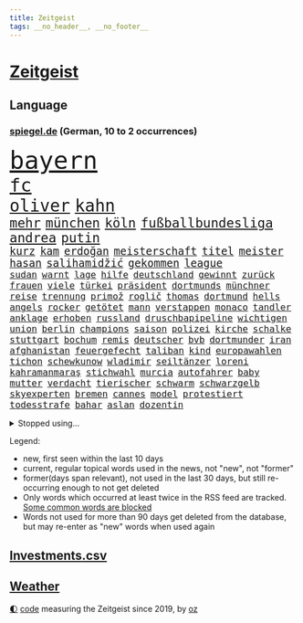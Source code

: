 ```yaml
---
title: Zeitgeist
tags: __no_header__, __no_footer__
---
```


# [Zeitgeist](https://oliz.io/zeitgeist/)

## Language

<h3><a href="https://www.spiegel.de" target="_blank">spiegel.de</a> (German, 10 to 2 occurrences)</h3>
<p style="font-family:monospace">
<span style="font-size:32pt"><a href="news_links.html#bayern" class="current">bayern</a></span>
<br>
<span style="font-size:24pt"><a href="news_links.html#fc" class="current">fc</a></span>
<br>
<span style="font-size:22pt"><a href="news_links.html#oliver" class="current">oliver</a></span>
<span style="font-size:22pt"><a href="news_links.html#kahn" class="current">kahn</a></span>
<br>
<span style="font-size:17pt"><a href="news_links.html#mehr" class="current">mehr</a></span>
<span style="font-size:17pt"><a href="news_links.html#münchen" class="current">münchen</a></span>
<span style="font-size:17pt"><a href="news_links.html#köln" class="current">köln</a></span>
<span style="font-size:17pt"><a href="news_links.html#fußballbundesliga" class="current">fußballbundesliga</a></span>
<span style="font-size:17pt"><a href="news_links.html#andrea" class="current">andrea</a></span>
<span style="font-size:17pt"><a href="news_links.html#putin" class="current">putin</a></span>
<br>
<span style="font-size:14pt"><a href="news_links.html#kurz" class="current">kurz</a></span>
<span style="font-size:14pt"><a href="news_links.html#kam" class="current">kam</a></span>
<span style="font-size:14pt"><a href="news_links.html#erdoğan" class="current">erdoğan</a></span>
<span style="font-size:14pt"><a href="news_links.html#meisterschaft" class="current">meisterschaft</a></span>
<span style="font-size:14pt"><a href="news_links.html#titel" class="current">titel</a></span>
<span style="font-size:14pt"><a href="news_links.html#meister" class="current">meister</a></span>
<span style="font-size:14pt"><a href="news_links.html#hasan" class="current">hasan</a></span>
<span style="font-size:14pt"><a href="news_links.html#salihamidžić" class="current">salihamidžić</a></span>
<span style="font-size:14pt"><a href="news_links.html#gekommen" class="current">gekommen</a></span>
<span style="font-size:14pt"><a href="news_links.html#league" class="current">league</a></span>
<br>
<span style="font-size:12pt"><a href="news_links.html#sudan" class="current">sudan</a></span>
<span style="font-size:12pt"><a href="news_links.html#warnt" class="current">warnt</a></span>
<span style="font-size:12pt"><a href="news_links.html#lage" class="current">lage</a></span>
<span style="font-size:12pt"><a href="news_links.html#hilfe" class="current">hilfe</a></span>
<span style="font-size:12pt"><a href="news_links.html#deutschland" class="current">deutschland</a></span>
<span style="font-size:12pt"><a href="news_links.html#gewinnt" class="current">gewinnt</a></span>
<span style="font-size:12pt"><a href="news_links.html#zurück" class="current">zurück</a></span>
<span style="font-size:12pt"><a href="news_links.html#frauen" class="current">frauen</a></span>
<span style="font-size:12pt"><a href="news_links.html#viele" class="current">viele</a></span>
<span style="font-size:12pt"><a href="news_links.html#türkei" class="current">türkei</a></span>
<span style="font-size:12pt"><a href="news_links.html#präsident" class="current">präsident</a></span>
<span style="font-size:12pt"><a href="news_links.html#dortmunds" class="current">dortmunds</a></span>
<span style="font-size:12pt"><a href="news_links.html#münchner" class="current">münchner</a></span>
<span style="font-size:12pt"><a href="news_links.html#reise" class="current">reise</a></span>
<span style="font-size:12pt"><a href="news_links.html#trennung" class="current">trennung</a></span>
<span style="font-size:12pt"><a href="news_links.html#primož" class="new">primož</a></span>
<span style="font-size:12pt"><a href="news_links.html#roglič" class="new">roglič</a></span>
<span style="font-size:12pt"><a href="news_links.html#thomas" class="current">thomas</a></span>
<span style="font-size:12pt"><a href="news_links.html#dortmund" class="current">dortmund</a></span>
<span style="font-size:12pt"><a href="news_links.html#hells" class="new">hells</a></span>
<span style="font-size:12pt"><a href="news_links.html#angels" class="new">angels</a></span>
<span style="font-size:12pt"><a href="news_links.html#rocker" class="new">rocker</a></span>
<span style="font-size:12pt"><a href="news_links.html#getötet" class="current">getötet</a></span>
<span style="font-size:12pt"><a href="news_links.html#mann" class="current">mann</a></span>
<span style="font-size:12pt"><a href="news_links.html#verstappen" class="current">verstappen</a></span>
<span style="font-size:12pt"><a href="news_links.html#monaco" class="new">monaco</a></span>
<span style="font-size:12pt"><a href="news_links.html#tandler" class="new">tandler</a></span>
<span style="font-size:12pt"><a href="news_links.html#anklage" class="current">anklage</a></span>
<span style="font-size:12pt"><a href="news_links.html#erhoben" class="current">erhoben</a></span>
<span style="font-size:12pt"><a href="news_links.html#russland" class="current">russland</a></span>
<span style="font-size:12pt"><a href="news_links.html#druschbapipeline" class="new">druschbapipeline</a></span>
<span style="font-size:12pt"><a href="news_links.html#wichtigen" class="current">wichtigen</a></span>
<span style="font-size:12pt"><a href="news_links.html#union" class="current">union</a></span>
<span style="font-size:12pt"><a href="news_links.html#berlin" class="current">berlin</a></span>
<span style="font-size:12pt"><a href="news_links.html#champions" class="current">champions</a></span>
<span style="font-size:12pt"><a href="news_links.html#saison" class="current">saison</a></span>
<span style="font-size:12pt"><a href="news_links.html#polizei" class="current">polizei</a></span>
<span style="font-size:12pt"><a href="news_links.html#kirche" class="current">kirche</a></span>
<span style="font-size:12pt"><a href="news_links.html#schalke" class="current">schalke</a></span>
<span style="font-size:12pt"><a href="news_links.html#stuttgart" class="current">stuttgart</a></span>
<span style="font-size:12pt"><a href="news_links.html#bochum" class="current">bochum</a></span>
<span style="font-size:12pt"><a href="news_links.html#remis" class="current">remis</a></span>
<span style="font-size:12pt"><a href="news_links.html#deutscher" class="current">deutscher</a></span>
<span style="font-size:12pt"><a href="news_links.html#bvb" class="current">bvb</a></span>
<span style="font-size:12pt"><a href="news_links.html#dortmunder" class="current">dortmunder</a></span>
<span style="font-size:12pt"><a href="news_links.html#iran" class="current">iran</a></span>
<span style="font-size:12pt"><a href="news_links.html#afghanistan" class="current">afghanistan</a></span>
<span style="font-size:12pt"><a href="news_links.html#feuergefecht" class="new">feuergefecht</a></span>
<span style="font-size:12pt"><a href="news_links.html#taliban" class="current">taliban</a></span>
<span style="font-size:12pt"><a href="news_links.html#kind" class="current">kind</a></span>
<span style="font-size:12pt"><a href="news_links.html#europawahlen" class="new">europawahlen</a></span>
<span style="font-size:12pt"><a href="news_links.html#tichon" class="new">tichon</a></span>
<span style="font-size:12pt"><a href="news_links.html#schewkunow" class="new">schewkunow</a></span>
<span style="font-size:12pt"><a href="news_links.html#wladimir" class="current">wladimir</a></span>
<span style="font-size:12pt"><a href="news_links.html#seiltänzer" class="new">seiltänzer</a></span>
<span style="font-size:12pt"><a href="news_links.html#loreni" class="new">loreni</a></span>
<span style="font-size:12pt"><a href="news_links.html#kahramanmaraş" class="new">kahramanmaraş</a></span>
<span style="font-size:12pt"><a href="news_links.html#stichwahl" class="current">stichwahl</a></span>
<span style="font-size:12pt"><a href="news_links.html#murcia" class="new">murcia</a></span>
<span style="font-size:12pt"><a href="news_links.html#autofahrer" class="current">autofahrer</a></span>
<span style="font-size:12pt"><a href="news_links.html#baby" class="current">baby</a></span>
<span style="font-size:12pt"><a href="news_links.html#mutter" class="current">mutter</a></span>
<span style="font-size:12pt"><a href="news_links.html#verdacht" class="current">verdacht</a></span>
<span style="font-size:12pt"><a href="news_links.html#tierischer" class="new">tierischer</a></span>
<span style="font-size:12pt"><a href="news_links.html#schwarm" class="current">schwarm</a></span>
<span style="font-size:12pt"><a href="news_links.html#schwarzgelb" class="new">schwarzgelb</a></span>
<span style="font-size:12pt"><a href="news_links.html#skyexperten" class="new">skyexperten</a></span>
<span style="font-size:12pt"><a href="news_links.html#bremen" class="current">bremen</a></span>
<span style="font-size:12pt"><a href="news_links.html#cannes" class="current">cannes</a></span>
<span style="font-size:12pt"><a href="news_links.html#model" class="new">model</a></span>
<span style="font-size:12pt"><a href="news_links.html#protestiert" class="current">protestiert</a></span>
<span style="font-size:12pt"><a href="news_links.html#todesstrafe" class="current">todesstrafe</a></span>
<span style="font-size:12pt"><a href="news_links.html#bahar" class="new">bahar</a></span>
<span style="font-size:12pt"><a href="news_links.html#aslan" class="new">aslan</a></span>
<span style="font-size:12pt"><a href="news_links.html#dozentin" class="new">dozentin</a></span>
</p>
<details>
<summary>Stopped using...</summary>
<p class="former" style="font-size:12pt">
arbeitsplatz(947) beobachten(946) coronavirus(946) gerüchte(946) persönliche(946) phase(946) reiche(946) dauerhaft(945) chelsea(944) ehemaligen(944) freiheitsstrafe(944) paare(944) zuversicht(944) ausnahmezustand(943) frank(943) nahverkehr(943) aussicht(942) christoph(942) entdeckte(942) fort(942) vorsitzende(942) investoren(941) maßnahme(941) nahmen(941) 2018(940) altes(940) amtszeit(940) beobachtet(940) bus(940) hinterher(940) scheidet(940) september(940) staatschef(940) 21(939) alternativen(939) attentat(939) brauchte(939) erfahrungen(939) gemeinde(939) infiziert(939) innenminister(939) mario(939) nordsee(939) polens(939) spott(939) standen(939) streicht(939) coronakrise(938) einzelnen(938) kennen(938) litauen(938) negativ(938) netflix(938) prominente(938) richten(938) teslachef(938) wehren(938) übergeben(938) tötung(937) verlierer(937) version(937) wirken(937) aufnahme(936) belasten(936) dezember(936) höher(936) langer(936) villa(936) davor(935) gebraucht(935) woher(935) anbieten(934) bestraft(934) design(934) hingegen(934) lüge(934) schlimmsten(934) sperrt(934) springt(934) ursachen(934) vermutet(934) verschwand(934) dürfe(933) erinnern(933) verspielt(933) ermittlern(932) oppositionelle(931) trainiert(931) bande(930) bewährungsstrafe(930) käufer(930) stammt(930) 1000(929) entscheidend(929) lernt(929) amerikanischen(928) tatverdächtigen(928) jüngere(927) verteidigen(927) 1500(925) gold(924) kabul(923) mecklenburgvorpommern(923) olympische(923) änderungen(923) bundesgerichtshof(922) impfungen(922) aufhalten(921) einschätzung(921) erwachsenen(920) einiger(918) erstochen(916) präsenz(915) rechtsstreit(915) halbe(914) politikerin(914) trug(914) bangen(912) engpässe(912) fortsetzung(912) wirbel(912) folter(908) tisch(908) unterschrieben(908) kandidatur(907) kassieren(906) georg(905) kapitel(904) dutzend(902) rutschte(901) identität(900) thüringer(900) günther(898) geblieben(897) gewarnt(897) ära(894) kanadas(892) nächstes(890) daheim(885) marine(880) rache(880) mängel(879) blinken(876) zusätzliche(875) gewinne(839) 95(833) währung(833) autobauer(827) gezielt(819) finanziellen(797) medaille(795) athen(781) angebote(764) rumänien(761) kubicki(748) höchster(747) interessen(745) fußballnationalmannschaft(738) trost(734) holz(733) genossen(711) videoaufnahmen(699) knochen(688) sergej(681) traditionelle(680) auswärtige(677) partnerschaft(672) britisches(666) kalte(666) landsleute(651) technischen(649) beliebte(645) karrierecoach(644) inszenieren(642) ali(630) günstiges(630) funktionen(625) 400000(623) anlage(617) bombe(616) ausfälle(610) mike(610) zorn(606) eindeutig(604) irritiert(600) wachsende(600) gleichen(599) fehlender(597) kursieren(585) gestiegenen(577) verschlechtert(573) verständigt(572) hendrik(569) halbes(566) aktivitäten(560) weißer(556) verteidiger(554) überrollt(549) baldwin(547) oberlandesgericht(546) trip(538) geringer(530) aktivistinnen(527) außenministerium(519) verschiedenen(515) ärztin(514) buschmann(505) eukommissionschefin(502) transport(496) weltbekannt(494) neuwagen(489) systematisch(486) zusammenhalt(485) 2002(478) euch(468) wagt(467) fremd(463) einheiten(462) luftfahrt(462) überraschungen(457) 62(456) heißen(455) marc(451) zurecht(450) 17jährige(447) behauptete(447) betreibt(445) verübt(438) ausgeweitet(437) pornos(436) fluss(435) schildern(434) zugenommen(433) profitierte(428) sperre(425) stoff(422) dieter(420) marathon(416) kriegsverbrechen(414) mariupol(413) gefangenschaft(412) einrichtung(408) staatsbürgerschaft(408) andrej(405) raser(400) geheiratet(396) ansturm(395) energiekonzerne(395) öffentlicher(395) handys(394) 24jährige(386) humor(386) reguläre(377) abgetrieben(375) zentrale(374) niedergeschlagen(362) szenario(362) alec(361) abgeschaltet(360) airport(360) franzosen(360) verfassungswidrig(359) falscher(357) mobbing(357) erleichtert(356) 1200(355) ran(353) angeschlagenen(351) ausgebaut(351) zunahme(351) grünenpolitikerin(350) beatles(349) diejenigen(348) fire(347) riesigen(347) bgh(346) chinesischer(346) bedarf(343) besseren(340) exmann(338) paderborn(338) dfbpokals(334) inmitten(328) gegenwart(327) fahrgäste(326) tagsüber(325) turbulenzen(325) gleichberechtigung(324) missbrauchsvorwürfe(324) justizminister(323) brasilianischen(322) möbel(320) baum(314) beute(311) zusagen(311) beteuert(310) verteilen(310) jemals(309) würdigen(305) einleiten(304) kilo(304) weltraum(304) ausgewertet(303) franziska(303) giffey(303) pochen(303) umfang(302) teuersten(301) verkehrsministerium(301) wiedersehen(301) folgten(299) festgenommene(297) streikt(295) trendwende(293) mächtigste(292) schottlands(291) japanischer(289) danke(286) glänzte(285) offenlegen(285) notruf(283) protestbewegung(280) moderator(279) zugverkehr(279) erzürnt(277) gefüllt(277) auszusetzen(274) diktatur(271) extremisten(271) beseitigt(269) flüssen(268) entkommen(267) selbstbewusstsein(267) verabschiedete(267) stärkung(266) garantiert(265) andauernden(261) schach(261) heikle(260) lebenslange(260) wählte(260) alex(259) klappen(257) biografie(256) gefährdung(256) sicherer(256) banden(253) belastungen(251) chefredakteurin(251) umgebung(251) archäologen(250) farben(247) 45jährige(246) benko(245) preisgekrönte(243) verbündeter(242) kontroverse(241) engen(240) unabhängigen(238) fortschritt(236) sechsten(235) abermals(234) wüste(233) kranke(232) schottische(231) unbestimmte(231) verbringen(231) juristische(230) aufruhr(229) befreiten(228) kollegin(225) kompliziert(225) begegnung(224) entschlossenheit(224) klimaaktivistin(224) psychologin(224) rechtlichen(224) verstorbene(224) ehrung(222) lahmzulegen(222) buffalo(221) haustier(221) immobilienkonzern(221) steven(220) treibhausgase(220) co₂ausstoß(218) königshauses(218) penibel(217) schöne(216) abwesenheit(214) verhelfen(213) erzeugerpreise(212) spaltet(212) bätzing(211) enormen(211) nebel(210) forscherinnen(209) bischof(208) bischofskonferenz(208) gräueltaten(208) sparkurs(208) übergewicht(207) traditionell(205) gefangenen(204) rechtfertigt(204) autohersteller(201) erben(201) mats(200) carter(199) füllkrug(199) niclas(199) rust(199) nflprofi(197) halyna(196) hutchins(196) kamerafrau(196) teenagerin(196) beschweren(195) entführt(195) alaska(193) neuheiten(193) schwarzer(193) klimaminister(192) katholischer(191) umbruch(190) gestohlenen(189) harrt(189) gefälscht(188) hotspur(187) luftangriffe(187) sämtliche(186) obst(184) befragung(183) general(183) genuss(183) schlusslicht(183) beratung(182) loben(182) prangert(182) staatsoper(182) amerikanerin(181) cannabislegalisierung(181) husten(180) journalistenverband(180) spdvorsitzende(180) ausverkauft(179) feuerte(179) jets(179) volkswirtschaft(179) krankenhausreform(178) südafrikas(178) inhalten(177) verbannen(177) blockaden(176) nüchtern(176) aktionäre(175) japanisches(175) 4(173) schmeißt(171) ausharren(170) comedian(170) finanzaufsicht(170) renner(170) usrepräsentantenhaus(170) wurm(170) autofahrerin(168) techkonzerne(168) benedikt(167) düpiert(167) miles(167) stimmten(167) uskongress(167) bertelsmann(165) gefallenen(165) lanz(165) verschicken(165) zew(165) arbeiterklasse(164) murdoch(164) verdoppeln(164) frische(163) deutschlandfunk(162) rennens(161) bemängeln(160) roland(160) ungehorsam(160) überwacht(160) euphorie(159) umstrittensten(159) wagnergruppe(159) echter(158) handlungen(158) hsvprofi(158) lieder(158) stereotype(158) vušković(158) bundesverdienstkreuz(157) männlich(157) bestellen(156) bafin(155) gipfeltreffen(155) groko(155) bahnverkehr(154) goldenen(154) enthüllungen(153) geldhaus(152) einschaltquoten(151) gesetzliche(151) herben(151) labor(151) leeren(151) regierende(151) servieren(151) usmilitärs(151) vorkommen(151) sportgeschichte(150) vorverkauf(150) eingerichtet(149) geschwiegen(149) zunehmende(149) dunkelheit(148) mittelständler(148) usjournalist(148) warnstreik(148) elternzeit(147) palast(147) verbrennungen(147) aggressiver(146) besitzen(146) einsatzkräften(146) internationalem(145) weltmeisterschaften(145) totale(144) unterbrechen(144) mehrheitlich(143) schwimmbädern(143) gewässern(142) workation(142) abgewiesen(141) dritter(141) parkplatz(141) stürmen(141) ussanktionen(141) plötzlichen(140) umkämpft(140) bundesrechnungshof(139) reformieren(139) geschätzt(138) entsendung(137) sehnen(137) 70000(136) republikanerin(136) vätern(136) faschisten(135) gefälschten(135) krisengebieten(135) philadelphia(134) gebet(133) prangern(133) streamingdienst(133) unglaublich(133) abbott(132) quote(132) axelspringerverlag(131) mitgliedschaft(131) praxis(131) verkehrspolitik(131) aufholjagden(130) festivals(130) klüger(130) vorherige(130) überfüllt(129) solcher(128) ziviler(128) nachthimmel(127) besonderer(126) sportjournalist(126) verdreifacht(125) entschädigen(124) volkspartei(124) exchef(123) luftverschmutzung(123) dieb(122) hai(122) hinkt(122) tiefgarage(122) verlassene(122) ludwigshafen(121) täglichen(121) ausstand(120) gehindert(120) parteiausschluss(120) 69(119) flugabwehrsystem(119) niederschlag(119) satellitenbild(119) schliche(119) zufällig(119) einmarsch(118) kriegsschiffe(118) versinken(118) 31jährige(117) ersatzfreiheitsstrafen(117) mandat(117) oldtimer(117) berufungsverfahren(115) meditation(115) sechsmal(115) verfolger(114) baubranche(113) leichnam(113) lieferanten(113) abgesichert(112) fortan(112) krakau(112) lebenslauf(112) newcastle(112) pendler(112) initiative(111) mitgerissen(111) rettungswagen(111) desinteresse(110) franco(110) gesammelt(110) miete(110) minderjährigen(110) anhörung(108) stoppten(108) unosicherheitsrat(108) heimatland(107) kräften(107) beschwört(106) handballer(106) neujahrstag(106) reserve(106) verleumdung(106) veröffentlichten(106) wände(106) ampelbündnis(105) bills(105) bänke(105) damar(105) hamlin(105) herzstillstand(105) befehl(104) bildungsungerechtigkeit(104) notaufnahmen(104) rast(104) ausdruck(103) sozialer(103) wikipedia(103) aufgebrochen(102) gemessen(102) vertreiben(102) nachhaltigen(101) rettungsdienst(101) schneepflug(101) wiederholte(101) eigentum(100) elena(100) islamistischen(100) komplizierte(100) teich(99) verdienten(99) burkina(98) faso(98) bohlen(97) moralischen(97) gewicht(96) verbindliche(96) abwanderung(95) annehmen(95) jubiläum(95) losgegangen(95) ramstein(95) gelangt(94) genötigt(94) swetlana(94) zusätzlicher(94) birkenstock(93) winken(93) anzusehen(92) beleidigte(92) dame(92) rentenreform(92) aufbruch(91) bergwandern(91) büste(91) hilfreich(91) streiktage(91) stürmte(91) achtsamkeit(90) beispiele(90) dhl(90) nacktfotos(90) vereidigung(90) berlinbrandenburg(89) juventus(89) mumifizierte(89) playlist(89) recherchiert(89) siegessicher(89) absurden(88) botschafters(88) fahrlässiger(88) hunderter(88) zurückgelegt(88) abramspanzer(87) abramspanzern(87) anderswo(87) bundesverteidigungsminister(87) gramm(87) ineffizient(87) vorzubereiten(87) agrarminister(86) berufsverkehr(86) döpfner(86) kansas(86) lokalrivalen(86) prüde(86) schneemassen(86) schneepflugunfall(86) angemeldet(85) angezündet(85) eagles(85) green(85) offenbaren(85) pendeln(85) act(84) annahmen(84) anstehenden(84) milliardäre(84) projekten(84) allerlei(83) bewertet(83) ingolstadt(83) spiegelspitzengespräch(83) 480(82) beitritt(82) ehesten(82) pausen(82) wahlomat(82) abgehalten(81) beilegen(81) delikte(81) duett(81) elektrisch(81) geschnappt(81) jährt(81) messerangriffs(81) ukrainern(81) bessert(80) nestlé(80) parteispitze(80) reisten(80) telefonnummern(80) versand(80) wirtschaftssenatorin(80) aufgegriffen(79) realitätscheck(79) reiz(79) ritual(79) bataillon(78) beanstandet(78) einsatzes(78) geburtsklinik(78) gleichgeschlechtliche(78) hiphop(78) kleinklein(78) nachträglich(78) quittung(78) ungesund(78) zahlende(78) ankündigt(77) arbeitnehmervertreter(77) berlinkreuzberg(77) blauer(77) dröge(77) gleicht(77) modernisiert(77) nährt(77) tal(77) filialnetz(76) positiver(76) rostock(76) umgerechnet(76) vermittler(76) zwölften(76) 102(75) 58jährige(75) anpassen(75) ballett(75) chile(75) demokratiefeindliche(75) emobilität(75) fredrich(75) irist(75) katapultgründer(75) rettenden(75) reuter(75) universal(75) vertreibt(75) atmen(74) ausgrabungen(74) bestritt(74) bundesbürger(74) greifswald(74) makler(74) quarterbacks(74) währte(74) aktionären(73) disqualifiziert(73) knacken(73) lächeln(73) socialmediaplattformen(73) souveränität(73) wider(73) aktualisiert(72) ausschluss(72) betrieblichen(72) drittes(72) langsame(72) objekt(72) siebenjähriger(72) topmodel(71) behinderte(70) entkräftet(70) entschlossen(70) erholt(70) feinstaub(70) nicolaus(70) stolpert(70) verdiwarnstreik(70) verharmloste(70) willkürlich(70) genfer(69) kapstadt(69) untergrunds(69) 42jähriger(68) artillerie(68) kurzfristiger(68) solarindustrie(68) ss(68) verdichef(68) verglichen(68) werneke(68) aaron(67) bewerten(67) chemikalien(67) doof(67) erdboden(67) gruppierungen(67) kraussmaffei(67) krebskranke(67) kritikerin(67) notwehr(67) retourkutsche(67) sensoren(67) topdiplomat(67) verbucht(67) vollständiger(67) wegmann(67) ausgelassen(66) ballettchef(66) flieht(66) hurts(66) jalen(66) natochef(66) verbrenneraus(66) bestreikt(65) bundesvorstand(65) eigenschaft(65) emotionalem(65) schwangerschaftsabbrüche(65) spiegelinterview(65) vorfahren(65) enthauptet(64) immobilienbranche(64) scheidung(64) schoa(64) schuldzuweisungen(64) traditionsverein(64) warb(64) zwickau(64) amokfahrt(63) hässliches(63) kurfürstendamm(63) nordischen(63) saufen(63) schwimmbad(63) warschauer(63) zogen(63) belohnung(62) größerer(62) krachen(62) mediengruppe(62) preisaufschläge(62) runder(62) schusswaffe(62) weltgemeinschaft(62) captain(61) meerestiere(61) muttersprache(61) samsung(61) wirbeln(61) zelebriert(61) aldi(60) bildungsministerin(60) derer(60) hitlertagebücher(60) mannschaftsbus(60) superreichen(60) zukünftig(60) betriebsrente(59) bären(59) erschien(59) gurken(59) kings(59) kreativ(59) obduziert(59) peugeot(59) pickups(59) ungeklärt(59) elite(58) jünger(58) mischung(58) o’connell(58) ruht(58) sixties(58) bärin(57) heinz(57) staatlich(57) erinnerungsstücke(56) geschwindigkeitskontrollen(56) hilfsbereitschaft(56) kais(56) saied(56) sicherheitspolitik(56) verschleppung(56) windenergie(56) wmmedaillen(56) barron(55) familienmitglieder(55) fulda(55) up(55) british(54) fortschrittskoalition(54) gefälschte(54) jose(54) reicher(54) reum(54) tunesische(54) unterzeichnet(54) /(53) beeinflussen(53) 45jähriger(52) insolvent(52) kippte(52) sacramento(52) schiffbrüchige(52) unfairen(52) abtreibungspille(51) erfand(51) euabgeordneten(51) gehaltsunterschiede(51) landesparteitag(51) loszuwerden(51) medienmogul(51) mifepriston(51) rebellion(51) umzugehen(51) aschaffenburg(50) festgelegt(50) jakarta(50) lehfeldt(50) pokalfinale(50) schauspiel(50) schicksalsstein(50) scone(50) tabellenplatz(50) amerikanisches(49) feminismus(49) hollywoodstar(49) lehrkräften(49) springerverlag(49) süßwarenhersteller(49) versicherungen(49) xinjiang(49) erfolgen(48) stimmungsbarometer(48) verpufft(48) w(48) anrufer(47) bildschirm(47) derjenigen(47) rechtsgutachten(47) schwersten(47) verarbeitete(47) wach(47) 35jähriger(46) 95000(46) anstrengungen(46) ausgegraben(46) einigkeit(46) laien(46) satellitendaten(46) vertuschung(46) amoktat(45) hässlichkeit(45) qiang(45) regal(45) sanierung(45) social(45) dreißigerjahren(44) erweitern(44) industriebetriebe(44) reisenden(44) rudern(44) smart(44) überfordern(44) entzündet(43) hochverrats(43) recycelt(43) alabama(42) angelegenheit(42) euparlamentarier(42) lehrerverband(42) musical(42) pogačar(42) russlandgeschäft(42) strafgerichtshof(42) tadej(42) verhandlungsrunde(42) verwirrt(42) berset(41) haftbar(41) hansa(41) moratorium(41) störungen(41) umweltministerium(41) bewährung(40) efuels(40) holland(40) kollabiert(40) kostenlosen(40) schauspielers(40) superreiche(40) verkleinert(40) veto(40) wiedergewählt(40) geknackt(39) schmiergeldzahlungen(39) spacexrakete(39) tarifparteien(39) alarmierte(38) mandatsträgerbeiträge(38) mannheim(38) passant(38) pille(38) ubs(38) überdosis(38) antiker(37) nominierten(37) polio(37) rohstoff(37) umland(37) zinssatz(37) engstem(36) käfer(36) regionalbank(36) überlegener(36) dominic(35) fußballfan(35) gewaltiger(35) großvater(35) klimaschutzziele(35) produkt(35) raab(35) unverändert(35) verbraucherschutz(35) dieselkläger(34) diplomatischer(34) extremsportler(34) notübernahme(34) panische(34) sperrte(34) western(34) gewerkschafter(33) lebensgefährliche(33) machtwort(33) mondmission(33) mr(33) springerchef(33) stiftet(33) sunaks(33) taumelnden(33) umgekippt(33) umplanen(33) accounts(32) campus(32) festgeklebt(32) lobte(32) nervös(32) pierre(32) rage(32) getrennte(31) heißhunger(31) malte(31) verhaften(31) angeschossen(30) behindern(30) deutschlandtickets(30) fastenmonat(30) fraktion(30) großmanöver(30) justizumbau(30) rob(30) trainerwechsel(30) wellblechhütten(30) attila(29) betrunkene(29) gastkommentar(29) grüße(29) musliminnen(29) regionalverkehr(29) chan(28) dopings(28) landesminister(28) moore(28) notfahrplan(28) spendiert(28) euweit(27) hack(27) kontern(27) owen(27) titelt(27) verbilligt(27) vermelden(27) angepasst(26) ausgesehen(26) bevorzugt(26) labour(26) morddrohungen(26) stuft(26) unkompliziert(26) weicht(26) angelegten(25) astana(25) erschöpft(25) fernzüge(25) katastrophen(25) mitbegründer(25) tuchels(25) umweltfreundliche(25) verwickelt(25) 2500(24) alexey(24) antikriegsbild(24) basiert(24) mascha(24) moskaljow(24) plädoyer(24) streiktag(24) trek(24) vereint(24) getreide(23) nachnamen(23) neuerliche(23) randalieren(23) zurückgetreten(23) abgerissen(22) dauerfeuer(22) kannibalen(22) kragen(22) lappalien(22) photo(22) press(22) tatarski(22) umfassendes(22) wladlen(22) balearen(21) dutzender(21) gebilligt(21) härtere(21) legalisieren(21) maxim(21) oper(21) spätere(21) ausführung(20) auszubildende(20) britta(20) droge(20) großkreuz(20) innenstädte(20) knappes(20) personelle(20) rechtsextrem(20) sauberer(20) spdbasis(20) strafkolonie(20) backt(19) fertigung(19) inhaftierung(19) weggefährten(19) aufschwung(18) kräftige(18) usarmee(18) verifikationshäkchen(18) blutigen(17) edelmetall(17) eiszeit(17) erfolgreicher(17) flandernrundfahrt(17) geistlicher(17) gräfenhausen(17) lachnummer(17) sponsor(17) womit(17) beweis(16) familienstartzeit(16) lukaku(16) neffe(16) rasante(16) romelu(16) verzettelt(16) clan(15) filz(15) hannoverschen(15) landeten(15) lapsus(15) längste(15) mittelfristig(15) orientierung(15) sorry(15) sowas(15) 49eurotickets(14) abouchaker(14) abtrünnigen(14) altstadt(14) annkatrin(14) arafat(14) bedeutender(14) erschreckt(14) geforscht(14) jogger(14) keinerlei(14) pieks(14) tabelle(14) verdanken(14) bündnispartner(13) gewalttätig(13) passte(13) raststätte(13) schlägertrupp(13) southampton(13) turin(13) unbeeindruckt(13) weinheim(13) angefochten(12) freundes(12) geleakte(12) geschäftsklima(12) goldmünzen(12) spediteur(12) usdokumente(12) winterspiele(12) haar(11) kernkraftwerke(11) rückeroberungen(11) stiko(11) taiwanfrage(11) texanischer(11) vergleiche(11)
</p>
</details>
<p>Legend:
<ul>
<li><span class="new">new</span>, first seen within the last 10 days</li>
<li><span class="current">current</span>, regular topical words used in the news, not "new", not "former"</li>
<li><span class="former">former(days span relevant)</span>, not used in the last 30 days, but still re-occurring enough to not get deleted</li>
<li>Only words which occurred at least twice in the RSS feed are tracked. <a href="language/filters.py">Some common words are blocked</a></li>
<li>Words not used for more than 90 days get deleted from the database, but may re-enter as "new" words when used again</li>
</ul>
</p>

## [Investments](investments.html)[.csv](investments.csv)

## [Weather](weather.html)

<footer>
<a href="javascript:toggleTheme()" class="nav">🌓</a>
<a href="https://github.com/ooz/zeitgeist">code</a> measuring the Zeitgeist since 2019, by <a href="https://oliz.io">oz</a>
</footer>
